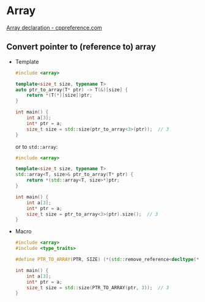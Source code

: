 # Array
[Array declaration - cppreference.com](https://en.cppreference.com/w/c/language/array)

## Convert pointer to (reference to) array
- Template
    ```cpp
    #include <array>

    template<size_t size, typename T>
    auto ptr_to_array(T* ptr) -> T(&)[size] {
        return *(T(*)[size])ptr;
    }

    int main() {
        int a[3];
        int* ptr = a;
        size_t size = std::size(ptr_to_array<3>(ptr));  // 3
    }
    ```
    or to `std::array`:
    ```cpp
    #include <array>

    template<size_t size, typename T>
    std::array<T, size>& ptr_to_array(T* ptr) {
        return *(std::array<T, size>*)ptr;
    }

    int main() {
        int a[3];
        int* ptr = a;
        size_t size = ptr_to_array<3>(ptr).size();  // 3
    }
    ```
- Macro
    ```cpp
    #include <array>
    #include <type_traits>

    #define PTR_TO_ARRAY(PTR, SIZE) (*(std::remove_reference<decltype(*(PTR))>::type(*)[SIZE])(PTR))

    int main() {
        int a[3];
        int* ptr = a;
        size_t size = std::size(PTR_TO_ARRAY(ptr, 3));  // 3
    }
    ```